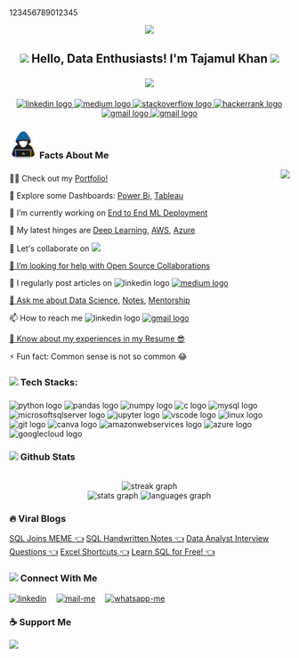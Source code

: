 <br clear="both">  123456789012345
<div align="center">
  <img src="https://profile-counter.glitch.me/tajamulk2/count.svg?"/>
</div>

<h2 align="center">
  <a target="_blank">
    <img src="https://github.com/JayantGoel001/JayantGoel001/blob/master/GIF/Earth.gif" width="24px" style="max-width:100%;">
  </a> 
  Hello, Data Enthusiasts! I'm Tajamul Khan
  <a target="_blank">
  </a> 
  <img src="https://media.giphy.com/media/hvRJCLFzcasrR4ia7z/giphy.gif" width="40">

<h3 align = "center"><img src="https://readme-typing-svg.herokuapp.com?color=%23F7F7F7&size=21&center=true&vCenter=true&width=650&height=100&lines=Stellar+Data+Scientist🌟+Consultant📢+and+a+Mentor🆘"></h3>
  </a></h4>
<div align="center">
    <a href="https://www.linkedin.com/in/tajamulk2/" target="_blank">
    <img src="https://img.shields.io/static/v1?message=LinkedIn&logo=linkedin&label=&color=0077B5&logoColor=white&labelColor=&style=plastic" height="20" alt="linkedin logo"  />
  </a>
  <a href="https://medium.com/@tajamulk2" target="_blank">
    <img src="https://img.shields.io/static/v1?message=Medium&logo=medium&label=&color=12100E&logoColor=white&labelColor=&style=plastic" height="20" alt="medium logo"  />
  </a>
  <a href="https://stackoverflow.com/users/21717139/tajamul-khan" target="_blank">
    <img src="https://img.shields.io/static/v1?message=Stackoverflow&logo=stackoverflow&label=&color=FE7A16&logoColor=white&labelColor=&style=plastic" height="20" alt="stackoverflow logo"  />
  </a>
  <a href="https://www.hackerrank.com/tajamulk?hr_r=1" target="_blank">
    <img src="https://img.shields.io/static/v1?message=HackerRank&logo=hackerrank&label=&color=2EC866&logoColor=white&labelColor=&style=plastic" height="20" alt="hackerrank logo"  />
  </a>
  <a href="https://mail.google.com/mail/u/0/tajamulk" target="_blank">
    <img src="https://img.shields.io/static/v1?message=Gmail&logo=gmail&label=&color=D14836&logoColor=white&labelColor=&style=plastic" height="20" alt="gmail logo"  />
  </a>
  <a href="https://www.kaggle.com/tajamulkhan" target="_blank">
    <img src="https://img.shields.io/static/v1?message=k Kaggle&logo=%F0%9F%93%8A&label=&color=1877F2&logoColor=white&labelColor=&style=plastic%22%22height=%2220%22%20alt=%22port%20logo%22" height="20" alt="gmail logo"  />
  </a>
</div>

### <picture><img src = "https://github.com/0xAbdulKhalid/0xAbdulKhalid/raw/main/assets/mdImages/about_me.gif" width = 50px></picture> **Facts About Me**

<img align="right" height="295" src="https://media0.giphy.com/media/qgQUggAC3Pfv687qPC/giphy.gif"  />

###

👨‍💻 Check out my [Portfolio!](https://tajamul.dev.voyage/)

🏅 Explore some Dashboards: [Power Bi,](https://www.novypro.com/profile_projects/tajamulk2) [Tableau](https://public.tableau.com/app/profile/tajamul.khan) 

🔭 I’m currently working on [End to End ML Deployment](https://github.com/tajamulk2/mlproject)

🌱 My latest hinges are [Deep Learning,](https://udemy.com/course/machinelearning/learn/lecture/34759790#overview) [AWS,](https://aws.amazon.com/free/?trk=14a4002d-4936-4343-8211-b5a150ca592b&sc_channel=ps&ef_id=Cj0KCQjw98ujBhCgARIsAD7QeAhd8QzRxW9d_TM5Qowpyf-LMLct1Zyq4GeFUjb80zd4OOlYk82RBHYaAh_0EALw_wcB:G:s&s_kwcid=AL!4422!3!453325184782!e!!g!!aws!10712784856!111477279771&all-free-tier.sort-by=item.additionalFields.SortRank&all-free-tier.sort-order=asc&awsf.Free%20Tier%20Types=*all&awsf.Free%20Tier%20Categories=*all) [Azure](https://azure.microsoft.com/en-in)

👯 Let's collaborate on <a href="https://github.com/tajamulk2/TensorFlow-OpenSource" target="_blank"><img src="https://camo.githubusercontent.com/db3b61f607202fec45d5a1591c42ef8bd2a9d9bc721a8c1990fb4f107c01b3af/68747470733a2f2f6261646765732e66726170736f66742e636f6d2f6f732f76332f6f70656e2d736f757263652e7376673f763d313033"  />

🤝 I’m looking for help with [Open Source Collaborations](https://www.linkedin.com/in/tajamulk2/)

📝 I regularly post articles on </a>
    <img src="https://img.shields.io/static/v1?message=LinkedIn&logo=linkedin&label=&color=0077B5&logoColor=white&labelColor=&style=plastic" height="20" alt="linkedin logo"  />
  </a> <a href="https://medium.com/@tajamulk2" target="_blank">
    <img src="https://img.shields.io/static/v1?message=Medium&logo=medium&label=&color=12100E&logoColor=white&labelColor=&style=plastic" height="20" alt="medium logo"  />
  
💬 Ask me about [Data Science,](https://www.linkedin.com/in/tajamulk2/) [Notes,](https://www.linkedin.com/in/tajamulk2/) [Mentorship](https://www.linkedin.com/in/tajamulk2/)

📫 How to reach me </a>
    <img src="https://img.shields.io/static/v1?message=LinkedIn&logo=linkedin&label=&color=0077B5&logoColor=white&labelColor=&style=plastic" height="20" alt="linkedin logo"  />
  </a> 
  </a> <a href="https://mail.google.com/mail/u/0/tajamulk" target="_blank">
    <img src="https://img.shields.io/static/v1?message=Gmail&logo=gmail&label=&color=D14836&logoColor=white&labelColor=&style=plastic" height="20" alt="gmail logo"  />

📄 Know about my experiences in my [Resume 😎](https://drive.google.com/file/d/1yOn8EOH5pCIu4QrnuAmOUmSpz8ETSe56/view)
  
⚡ Fun fact: Common sense is not so common 😂


<h3 align="left"><img src = "https://media2.giphy.com/media/QssGEmpkyEOhBCb7e1/giphy.gif?cid=ecf05e47a0n3gi1bfqntqmob8g9aid1oyj2wr3ds3mg700bl&rid=giphy.gif" width = 24px>   Tech Stacks:

###

<div align="left">
  <img src="https://cdn.jsdelivr.net/gh/devicons/devicon/icons/python/python-original.svg" height="40" width="52" alt="python logo"  />
  <img src="https://cdn.jsdelivr.net/gh/devicons/devicon/icons/pandas/pandas-original.svg" height="40" width="52" alt="pandas logo"  />
  <img src="https://cdn.jsdelivr.net/gh/devicons/devicon/icons/numpy/numpy-original.svg" height="40" width="52" alt="numpy logo"  />
  <img src="https://cdn.jsdelivr.net/gh/devicons/devicon/icons/c/c-original.svg" height="40" width="52" alt="c logo"  />
  <img src="https://cdn.jsdelivr.net/gh/devicons/devicon/icons/mysql/mysql-original.svg" height="40" width="52" alt="mysql logo"  />
  <img src="https://cdn.jsdelivr.net/gh/devicons/devicon/icons/microsoftsqlserver/microsoftsqlserver-plain.svg" height="40" width="52" alt="microsoftsqlserver logo"  />
  <img src="https://cdn.jsdelivr.net/gh/devicons/devicon/icons/jupyter/jupyter-original.svg" height="40" width="52" alt="jupyter logo"  />
  <img src="https://cdn.jsdelivr.net/gh/devicons/devicon/icons/vscode/vscode-original.svg" height="40" width="52" alt="vscode logo"  />
  <img src="https://cdn.jsdelivr.net/gh/devicons/devicon/icons/linux/linux-original.svg" height="40" width="52" alt="linux logo"  />
  <img src="https://cdn.jsdelivr.net/gh/devicons/devicon/icons/git/git-original.svg" height="40" width="52" alt="git logo"  />
  <img src="https://cdn.jsdelivr.net/gh/devicons/devicon/icons/canva/canva-original.svg" height="40" width="52" alt="canva logo"  />
  <img src="https://cdn.jsdelivr.net/gh/devicons/devicon/icons/amazonwebservices/amazonwebservices-original.svg" height="40" width="52" alt="amazonwebservices logo"  />
  <img src="https://cdn.jsdelivr.net/gh/devicons/devicon/icons/azure/azure-original.svg" height="40" width="52" alt="azure logo"  />
  <img src="https://cdn.jsdelivr.net/gh/devicons/devicon/icons/googlecloud/googlecloud-original.svg" height="40" width="52" alt="googlecloud logo"  />
</div>

###

<h3 align="left"> <img src="https://raw.githubusercontent.com/marcos-inja/marcos-inja/main/gifs/haha.gif" width="25px"> Github Stats</h3>
  
<br clear="both">

<div align="center">
  <img src="https://streak-stats.demolab.com?user=tajamulk2&locale=en&mode=daily&theme=github_dark&hide_border=true&border_radius=5&order=3" height="220" alt="streak graph"  />
</div>

<div align="center">
  <img src="https://github-readme-stats.vercel.app/api?username=tajamulk2&hide_title=true&hide_rank=false&show_icons=true&include_all_commits=true&count_private=true&disable_animations=false&theme=github_dark&locale=en&hide_border=true&order=1" height="150" alt="stats graph"  />
  <img src="https://github-readme-stats.vercel.app/api/top-langs?username=tajamulk2&locale=en&hide_title=true&disable_animations=false&layout=compact&card_width=320&langs_count=5&theme=github_dark&hide_border=true&order=2" height="150" alt="languages graph"  />
</div>

###

<h3 align="left">🔥   Viral Blogs</h3>

[SQL Joins MEME 👈](https://www.linkedin.com/posts/tajamulk2_sql-join-is-the-most-repeated-question-in-activity-7063444357529403392-J2xU?utm_source=share&utm_medium=member_desktop)
[SQL Handwritten Notes 👈](https://www.linkedin.com/posts/tajamulk2_sql-for-interview-activity-7060259004849008640-UFOB?utm_source=share&utm_medium=member_desktop)
[Data Analyst Interview Questions 👈](https://www.linkedin.com/posts/tajamulk2_top-50-interview-questions-activity-7059913488512544768-X-ar?utm_source=share&utm_medium=member_desktop)
[Excel Shortcuts 👈](https://www.linkedin.com/posts/tajamulk2_excel-shortcuts-activity-7060772728185786368-MrY8?utm_source=share&utm_medium=member_desktop)
[Learn SQL for Free! 👈](https://medium.com/@tajamulk2/want-to-learn-sql-for-free-8e583d8e8496)
  
###

<h3>
  <a target="_blank">
    <img src="https://github.com/JayantGoel001/JayantGoel001/blob/master/GIF/Handshake.gif" height="25px" style="max-width:100%;">
   Connect With Me
  </a>
</h3>

<p align="left">
  <a href="https://www.linkedin.com/in/tajamulk2//" target="_blank"><img align="center" src="https://skillicons.dev/icons?i=linkedin" width="40px" alt="linkedin" /></a>&emsp;
  <a title="tajamulk@gmail.com" href="mailto:tajamulk@gmail.com" target="_blank"><img align="center"  src="https://cdn-icons-png.flaticon.com/128/888/888853.png"  width="40px"   alt="mail-me" /></a>&emsp;
  <a href="https://wa.me/+917006542939" target="blank"><img align="center" src="https://media2.giphy.com/media/Q8I2fYA773h5wmQQcR/giphy.gif" width="40px"  alt="whatsapp-me" /></a>&emsp;

<h3 align="left">☕   Support Me</h3>

<a href="https://www.buymeacoffee.com/tajamulk2"><img src="https://img.buymeacoffee.com/button-api/?text=Buy me a Coffee&emoji=&slug=tajamulk2&button_colour=ffdd00&font_colour=000000&font_family=Bree&outline_colour=000000&coffee_colour=ffffff" /></a>  
